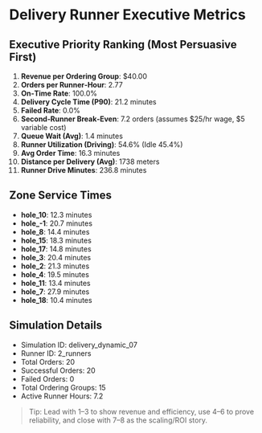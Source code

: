 # Delivery Runner Executive Metrics

## Executive Priority Ranking (Most Persuasive First)
1. **Revenue per Ordering Group**: $40.00
2. **Orders per Runner‑Hour**: 2.77
3. **On‑Time Rate**: 100.0%
4. **Delivery Cycle Time (P90)**: 21.2 minutes
5. **Failed Rate**: 0.0%
6. **Second‑Runner Break‑Even**: 7.2 orders (assumes $25/hr wage, $5 variable cost)
7. **Queue Wait (Avg)**: 1.4 minutes
8. **Runner Utilization (Driving)**: 54.6% (Idle 45.4%)
9. **Avg Order Time**: 16.3 minutes
10. **Distance per Delivery (Avg)**: 1738 meters
11. **Runner Drive Minutes**: 236.8 minutes

## Zone Service Times
- **hole_10**: 12.3 minutes
- **hole_-1**: 20.7 minutes
- **hole_8**: 14.4 minutes
- **hole_15**: 18.3 minutes
- **hole_17**: 14.8 minutes
- **hole_3**: 20.4 minutes
- **hole_2**: 21.3 minutes
- **hole_4**: 19.5 minutes
- **hole_11**: 13.4 minutes
- **hole_7**: 27.9 minutes
- **hole_18**: 10.4 minutes


## Simulation Details
- Simulation ID: delivery_dynamic_07
- Runner ID: 2_runners
- Total Orders: 20
- Successful Orders: 20
- Failed Orders: 0
- Total Ordering Groups: 15
- Active Runner Hours: 7.2

> Tip: Lead with 1–3 to show revenue and efficiency, use 4–6 to prove reliability, and close with 7–8 as the scaling/ROI story.
